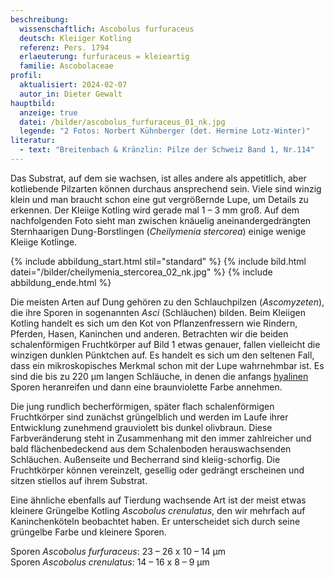 ```yaml
---
beschreibung:
  wissenschaftlich: Ascobolus furfuraceus
  deutsch: Kleiiger Kotling
  referenz: Pers. 1794
  erlaeuterung: furfuraceus = kleieartig
  familie: Ascobolaceae
profil:
  aktualisiert: 2024-02-07
  autor_in: Dieter Gewalt
hauptbild:
  anzeige: true
  datei: /bilder/ascobolus_furfuraceus_01_nk.jpg
  legende: "2 Fotos: Norbert Kühnberger (det. Hermine Lotz-Winter)"
literatur:
  - text: "Breitenbach & Kränzlin: Pilze der Schweiz Band 1, Nr.114"
---
```

Das Substrat, auf dem sie wachsen, ist alles andere als appetitlich, aber kotliebende Pilzarten können durchaus ansprechend sein. Viele sind winzig klein und man braucht schon eine gut vergrößernde Lupe, um Details zu erkennen. Der Kleiige Kotling wird gerade mal 1 – 3 mm groß. Auf dem nachfolgenden Foto sieht man zwischen knäuelig aneinandergedrängten Sternhaarigen Dung-Borstlingen (*Cheilymenia stercorea*) einige wenige Kleiige Kotlinge.

{% include abbildung_start.html stil="standard" %}
{% include bild.html datei="/bilder/cheilymenia_stercorea_02_nk.jpg" %}
{% include abbildung_ende.html %}

Die meisten Arten auf Dung gehören zu den Schlauchpilzen (*Ascomyzeten*), die ihre Sporen in sogenannten *Asci* (Schläuchen) bilden. Beim Kleiigen Kotling handelt es sich um den Kot von Pflanzenfressern wie Rindern, Pferden, Hasen, Kaninchen und anderen. Betrachten wir die beiden schalenförmigen Fruchtkörper auf Bild 1 etwas genauer, fallen vielleicht die winzigen dunklen Pünktchen auf. Es handelt es sich um den seltenen Fall, dass ein mikroskopisches Merkmal schon mit der Lupe wahrnehmbar ist. Es sind die bis zu 220 µm langen Schläuche, in denen die anfangs [hyalinen](hyalin "Glossar") Sporen heranreifen und dann eine braunviolette Farbe annehmen.

Die jung rundlich becherförmigen, später flach schalenförmigen Fruchtkörper sind zunächst grüngelblich und werden im Laufe ihrer Entwicklung zunehmend grauviolett bis dunkel olivbraun. Diese Farbveränderung steht in Zusammenhang mit den immer zahlreicher und bald flächenbedeckend aus dem Schalenboden herauswachsenden Schläuchen. Außenseite und Becherrand sind kleiig-schorfig. Die Fruchtkörper können vereinzelt, gesellig oder gedrängt erscheinen und sitzen stiellos auf ihrem Substrat.

Eine ähnliche ebenfalls auf Tierdung wachsende Art ist der meist etwas kleinere Grüngelbe Kotling *Ascobolus crenulatus*, den wir mehrfach auf Kaninchenköteln beobachtet haben. Er unterscheidet sich durch seine grüngelbe Farbe und kleinere Sporen.

Sporen *Ascobolus furfuraceus*:  23 – 26 x 10 – 14 µm  
Sporen *Ascobolus crenulatus*:   14 – 16 x 8 – 9 µm